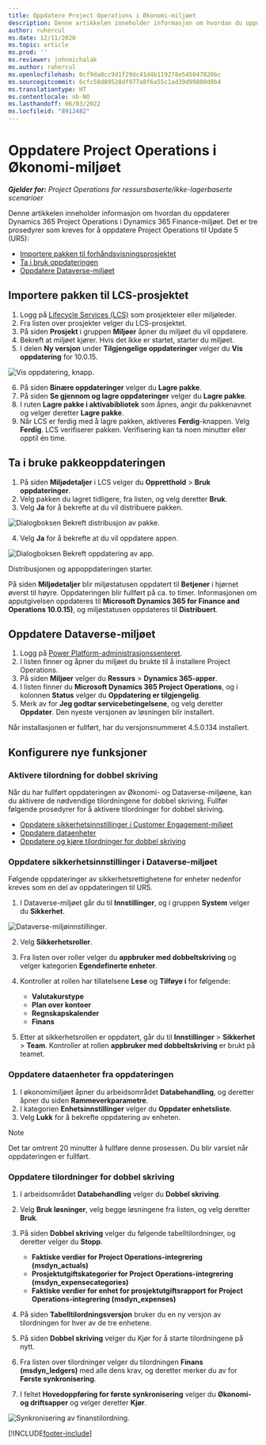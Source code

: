 ```yaml
---
title: Oppdatere Project Operations i Økonomi-miljøet
description: Denne artikkelen inneholder informasjon om hvordan du oppdaterer Project Operations i Dynamics 365 Finance-miljøet.
author: ruhercul
ms.date: 12/11/2020
ms.topic: article
ms.prod: ''
ms.reviewer: johnmichalak
ms.author: ruhercul
ms.openlocfilehash: 0cf9da8cc9d1f29dc41d4b119278e545047020bc
ms.sourcegitcommit: 6cfc50d89528df977a8f6a55c1ad39d99800d9b4
ms.translationtype: HT
ms.contentlocale: nb-NO
ms.lasthandoff: 06/03/2022
ms.locfileid: "8912482"
---
```

# <a name="update-project-operations-in-your-finance-environment"></a>Oppdatere Project Operations i Økonomi-miljøet

_**Gjelder for:** Project Operations for ressursbaserte/ikke-lagerbaserte scenarioer_


Denne artikkelen inneholder informasjon om hvordan du oppdaterer Dynamics 365 Project Operations i Dynamics 365 Finance-miljøet. Det er tre prosedyrer som kreves for å oppdatere Project Operations til Update 5 (UR5):

- [Importere pakken til forhåndsvisningsprosjektet](#import)
- [Ta i bruk oppdateringen](#apply)
- [Oppdatere Dataverse-miljøet](#update)

## <a name="import-the-package-into-your-lcs-project"></a><a name="import"></a>Importere pakken til LCS-prosjektet

1. Logg på [Lifecycle Services (LCS)](https://lcs.dynamics.com/) som prosjekteier eller miljøleder.
2. Fra listen over prosjekter velger du LCS-prosjektet.
3. På siden **Prosjekt** i gruppen **Miljøer** åpner du miljøet du vil oppdatere.
4. Bekreft at miljøet kjører. Hvis det ikke er startet, starter du miljøet.
5. I delen **Ny versjon** under **Tilgjengelige oppdateringer** velger du **Vis oppdatering** for 10.0.15.

![Vis oppdatering, knapp.](media/view-update.png)

6. På siden **Binære oppdateringer** velger du **Lagre pakke**.
7. På siden **Se gjennom og lagre oppdateringer** velger du **Lagre pakke**.
8. I ruten **Lagre pakke i aktivabibliotek** som åpnes, angir du pakkenavnet og velger deretter **Lagre pakke**.
9. Når LCS er ferdig med å lagre pakken, aktiveres **Ferdig**-knappen. Velg **Ferdig**. LCS verifiserer pakken. Verifisering kan ta noen minutter eller opptil én time.


## <a name="apply-the-package-update"></a><a name="apply"></a>Ta i bruke pakkeoppdateringen

1. På siden **Miljødetaljer** i LCS velger du **Oppretthold** > **Bruk oppdateringer**.
2. Velg pakken du lagret tidligere, fra listen, og velg deretter **Bruk**.
3. Velg **Ja** for å bekrefte at du vil distribuere pakken.

![Dialogboksen Bekreft distribusjon av pakke.](media/confirm-package-deployment.png)

4. Velg **Ja** for å bekrefte at du vil oppdatere appen.

![Dialogboksen Bekreft oppdatering av app.](media/confirm-application-update.png)

Distribusjonen og appoppdateringen starter. 

På siden **Miljødetaljer** blir miljøstatusen oppdatert til **Betjener** i hjørnet øverst til høyre. Oppdateringen blir fullført på ca. to timer. Informasjonen om apputgivelsen oppdateres til **Microsoft Dynamics 365 for Finance and Operations 10.0.15)**, og miljøstatusen oppdateres til **Distribuert**.


## <a name="update-your-dataverse-environment"></a><a name="update"></a>Oppdatere Dataverse-miljøet

1. Logg på [Power Platform-administrasjonssenteret](https://admin.powerplatform.com/).
2. I listen finner og åpner du miljøet du brukte til å installere Project Operations.
3. På siden **Miljøer** velger du **Ressurs** > **Dynamics 365-apper**.
4. I listen finner du **Microsoft Dynamics 365 Project Operations**, og i kolonnen **Status** velger du **Oppdatering er tilgjengelig**.
5. Merk av for **Jeg godtar servicebetingelsene**, og velg deretter **Oppdater**. Den nyeste versjonen av løsningen blir installert.

Når installasjonen er fullført, har du versjonsnummeret 4.5.0.134 installert.

## <a name="configure-new-features"></a>Konfigurere nye funksjoner

### <a name="enable-dual-write-mapping"></a>Aktivere tilordning for dobbel skriving

Når du har fullført oppdateringen av Økonomi- og Dataverse-miljøene, kan du aktivere de nødvendige tilordningene for dobbel skriving. Fullfør følgende prosedyrer for å aktivere tilordninger for dobbel skriving.

- [Oppdatere sikkerhetsinnstillinger i Customer Engagement-miljøet](#security)
- [Oppdatere dataenheter](#refresh)
- [Oppdatere og kjøre tilordninger for dobbel skriving](#run)

### <a name="update-security-settings-on-the-dataverse-environment"></a><a name="security"></a>Oppdatere sikkerhetsinnstillinger i Dataverse-miljøet

Følgende oppdateringer av sikkerhetsrettighetene for enheter nedenfor kreves som en del av oppdateringen til UR5.

1. I Dataverse-miljøet går du til **Innstillinger**, og i gruppen **System** velger du **Sikkerhet**.

![Dataverse-miljøinnstillinger.](media/Picture21.png)

2. Velg **Sikkerhetsroller**.
3. Fra listen over roller velger du **appbruker med dobbeltskriving** og velger kategorien **Egendefinerte enheter**. 
4. Kontroller at rollen har tillatelsene **Lese** og **Tilføye i** for følgende:

      - **Valutakurstype**
      - **Plan over kontoer** 
      - **Regnskapskalender** 
      - **Finans**

5. Etter at sikkerhetsrollen er oppdatert, går du til **Innstillinger** > **Sikkerhet** > **Team**. Kontroller at rollen **appbruker med dobbeltskriving** er brukt på teamet. 

### <a name="refresh-data-entities-from-the-update"></a><a name="refresh"></a>Oppdatere dataenheter fra oppdateringen

1. I økonomimiljøet åpner du arbeidsområdet **Databehandling**, og deretter åpner du siden **Rammeverkparametre**.
2. I kategorien **Enhetsinnstillinger** velger du **Oppdater enhetsliste**.
3. Velg **Lukk** for å bekrefte oppdatering av enheten.

 > [!NOTE]
 > Det tar omtrent 20 minutter å fullføre denne prosessen. Du blir varslet når oppdateringen er fullført.

### <a name="update-dual-write-mappings"></a><a name="run"></a>Oppdatere tilordninger for dobbel skriving

1. I arbeidsområdet **Databehandling** velger du **Dobbel skriving**.
2. Velg **Bruk løsninger**, velg begge løsningene fra listen, og velg deretter **Bruk**.
3. På siden **Dobbel skriving** velger du følgende tabelltilordninger, og deretter velger du **Stopp**.

    - **Faktiske verdier for Project Operations-integrering (msdyn_actuals)**
    - **Prosjektutgiftskategorier for Project Operations-integrering (msdyn_expensecategories)**
    - **Faktiske verdier for enhet for prosjektutgiftsrapport for Project Operations-integrering (msdyn_expenses)**

4. På siden **Tabelltilordningsversjon** bruker du en ny versjon av tilordningen for hver av de tre enhetene.
5. På siden **Dobbel skriving** velger du Kjør for å starte tilordningene på nytt.
6. Fra listen over tilordninger velger du tilordningen **Finans (msdyn_ledgers)** med alle dens krav, og deretter merker du av for **Første synkronisering**. 
7. I feltet **Hovedoppføring for første synkronisering** velger du **Økonomi- og driftsapper** og velger deretter **Kjør**.
 
 ![Synkronisering av finanstilordning.](media/DW6.png)
 


[!INCLUDE[footer-include](../includes/footer-banner.md)]